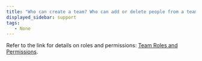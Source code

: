 ```yaml
---
title: "Who can create a team? Who can add or delete people from a team? Who can delete projects?"
displayed_sidebar: support
tags:
   - None
---
```

Refer to the link for details on roles and permissions: [Team Roles and Permissions](../guides/app/features/teams.md#team-roles-and-permissions).